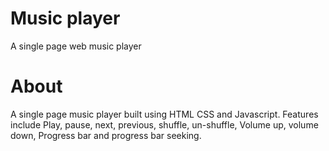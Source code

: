 # Music player
A single page web music player

# About
A single page music player built using HTML CSS and Javascript. Features include Play, pause, next, previous, shuffle, un-shuffle, Volume up, volume down, Progress bar and progress bar seeking.

<!-- ## Table of contents

  - [Screenshot](#screenshot)
  - [Links](#links)
- [My process](#my-process)
  - [Built with](#built-with)
  - [What I learned](#what-i-learned)
  - [Useful resources](#useful-resources)
- [Author](#author)
- [Acknowledgments](#acknowledgments)


### Screenshot

![Desktop screenshot](./screenshots/desktop.png)
![Desktop screenshot](./screenshots/desktop-more-quotes.png)
![Mobile screenshot](./screenshots/mobile.png)


### Links

- Live Site URL: [Click here](https://kb-jr.github.io/Infinity-quotes/)

## My process

#### Interface:
- Build User interface using HTML5 and CSS custom properties.
- import loading icon and fix its position animation using CSS animations
- Import font type from Google fonts API


#### Behavior:
- Create an asynchronous function to retrieve quotes from the Quotes API. This is done by fetching data from the API url in JSON format. This returns an array of several objects with text and author properties.

- Create a function to generate 10 random quote and dynamically populate the interface with quotes and Authors. This is done by using a combination of sort() math.random and slice() methods on the quotes object retrieevd from the API and storing the result quote in a variable. The quote text property is then used to update the text content of the field created for quotes in the interface (Apply same step to retrieve quote authors and update the interface). 

- Using a forEach method on the array containing the sliced quotes, the content of each quote container is created and populated dynamically. 

- Create a function to share quote directly to twitter. Do this by storing the twitter sharing link and passing in the content to be shared as a text parameter using template literal syntax in a variable. Template literal syntax allows you to pass in variables as string format. Open the variable using window.open and specify '_blank' in order for twitter to open in a new tab. Repeat same step for whatsapp

- Add event listeners to the whatsapp and tweet buttons such that when clicked, the share to whatsapp and tweet quote functions will be run respectively.

- Create a boolean which can be used to determine when ready or not. Set initial value of the boolean to false. The boolean will only be tue when the total number of quotes loaded is equals to length of the sliced quotes (10). Thus a function needs to be created which will increment a variable by one until its value equals 10, then the boolean will be true.

- Add a scroll event listener to the window object and the function to be run takes an if statement which checks if innerheight and scrollY of the window is greater than or equal to the document offsetHeight minus a particular amount of pixels(so that the scroll bar doesn't completely reaches the bottom before the function is run) and the ready boolean is true i.e the number of loaded quotes is equals to 10. If the above condition evaluates to true, then set the value of ready back to false and call the getQuotes function which will generate another set of 10 quotes.


## What i learned
- You cant add event listeners such as load or unload to elements or tags such as divs. Those only work on images, links, scripts, iframes etc such are usually external resources hence the need to be 'loaded'. To apply a function simply call the function after writing all the relevant code. No need to add event listener to the div or any element that is not supported by that particular event.


- Working with the window object

### Built with

- HTML5 
- CSS custom properties
- Flexbox
- Javascript
- Desktop-first workflow


### Useful resources

- [api for quotes](https://type.fit/api/quotes) - This link is an API which contains an array of several quotes.

- [url to share on twitter](https:twitter.com/intent/tweet) - Use this link in addition with other query parameters to share specified content to twitter. For more info on query parameters, visit https://developer.twitter.com/en/docs/twitter-for-websites/tweet-button/guides/web-intent.

- [url to share on whatsapp](https://whatsapp://send?text=) - Use this link in addition with other specified content which could be text itself or variables parsed using template literal notation.


- [to create a loader](https://www.w3schools.com/howto/howto_css_loader.asp) - Code snippets from here was used to build a customized loader

- [Loader](https://loading.io/) - Download custimisable loading animations 

- [Google fonts](https://fonts.googleapis.com/css?family=Ubuntu) - Adding this link to the head section of the HTML grants one access to use the 'Ubuntu' font from google fonts. To use any other font, replace 'Ubuntu' with prefered font type or family in the link.


## Author

- Github - [@Kb-Jr](https://github.com/Kb-Jr)
- Twitter - [@Joker__XL](https://www.twitter.com/Joker__XL) -->
